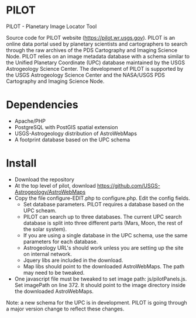 # PILOT
PILOT - Planetary Image Locator Tool

Source code for PILOT website (https://pilot.wr.usgs.gov). PILOT is an online data portal used by planetary scientists and
cartographers to search through the raw archives of the PDS Cartography and Imaging Science Node. PILOT relies on an image
metadata database with a schema similar to the Unified Planetary Coordinate (UPC) database maintained by the USGS Astrogeology
Science Center. The development of PILOT is supported by the USGS Astrogeology Science Center and the NASA/USGS PDS
Cartography and Imaging Science Node.

# Dependencies

* Apache/PHP
* PostgreSQL with PostGIS spatial extension
* USGS-Astrogeology distribution of AstroWebMaps
* A footprint database based on the UPC schema

# Install

* Download the repository
* At the top level of pilot, download https://github.com/USGS-Astrogeology/AstroWebMaps
* Copy the file configure-EDIT.php to configure.php. Edit the config fields.
  * Set database parameters. PILOT requires a database based on the UPC scheam.
  * PILOT can search up to three databases. The current UPC search database is split into three different parts (Mars, Moon, the rest of the solar system).
  * If you are using a single database in the UPC schema, use the same parameters for each database.
  * Astrogeology URL's should work unless you are setting up the site on internal network.
  * Jquery libs are included in the download.
  * Map libs should point to the downloaded AstroWebMaps. The path may need to be tweaked.
* One javascript file must be tweaked to set image path: js/pilotPanels.js. Set imagePath on line 372. It should point to the image directory inside the downloaded AstroWebMaps.

Note: a new schema for the UPC is in development.  PILOT is going through a major version change to reflect these changes.
  
  
